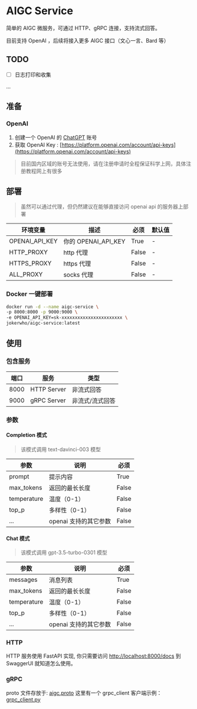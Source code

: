 # AIGC Service

简单的 AIGC 微服务，可通过 HTTP、gRPC 连接，支持流式回答。

目前支持 OpenAI ，后续将接入更多 AIGC 接口（文心一言、Bard 等）

## TODO

- [ ] 日志打印和收集

...

## 准备

### OpenAI

1. 创建一个 OpenAI 的 [ChatGPT](https://chat.openai.com/) 账号
2. 获取 OpenAI Key : [https://platform.openai.com/account/api-keys](https://platform.openai.com/account/api-keys)

> 目前国内区域的账号无法使用，请在注册申请时全程保证科学上网，具体注册教程网上有很多

## 部署

> 虽然可以通过代理，但仍然建议在能够直接访问 openai api 的服务器上部署

| 环境变量       | 描述                | 必须  | 默认值 |
| -------------- | ------------------- | ----- | ------ |
| OPENAI_API_KEY | 你的 OPENAI_API_KEY | True  | -      |
| HTTP_PROXY     | http 代理           | False | -      |
| HTTPS_PROXY    | https 代理          | False | -      |
| ALL_PROXY      | socks 代理          | False | -      |

### Docker 一键部署

```sh
docker run -d --name aigc-service \
-p 8000:8000 -p 9000:9000 \
-e OPENAI_API_KEY=sk-xxxxxxxxxxxxxxxxxxxxxxx \
jokerwho/aigc-service:latest
```

## 使用

### 包含服务

| 端口 | 服务        | 类型            |
| ---- | ----------- | --------------- |
| 8000 | HTTP Server | 非流式回答      |
| 9000 | gRPC Server | 非流式/流式回答 |

### 参数

#### Completion 模式

> 该模式调用 text-davinci-003 模型

| 参数        | 说明                  | 必须  |
| ----------- | --------------------- | ----- |
| prompt      | 提示内容              | True  |
| max_tokens  | 返回的最长长度        | False |
| temperature | 温度（0-1）           | False |
| top_p       | 多样性（0-1）         | False |
| ...         | openai 支持的其它参数 | False |

#### Chat 模式

> 该模式调用 gpt-3.5-turbo-0301 模型

| 参数        | 说明                  | 必须  |
| ----------- | --------------------- | ----- |
| messages    | 消息列表              | True  |
| max_tokens  | 返回的最长长度        | False |
| temperature | 温度（0-1）           | False |
| top_p       | 多样性（0-1）         | False |
| ...         | openai 支持的其它参数 | False |

### HTTP

HTTP 服务使用 FastAPI 实现, 你只需要访问 [http://localhost:8000/docs](http://localhost:8000/docs) 到 SwaggerUI 就知道怎么使用。

### gRPC

proto 文件存放于: [aigc.proto](https://github.com/jokerwho/aigc-service/blob/main/proto/aigc.proto)
这里有一个 grpc_client 客户端示例： [grpc_client.py](https://github.com/jokerwho/aigc-service/blob/main/tests/grpc_client.py)
